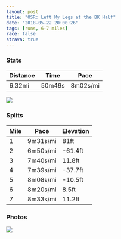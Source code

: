 ```yaml
---
layout: post
title: "OSR: Left My Legs at the BK Half"
date: "2018-05-22 20:00:26"
tags: [runs, 6-7 miles]
race: false
strava: true
---
```


### Stats

| Distance | Time | Pace |
|----------|------|------|
|6.32mi|50m49s|8m02s/mi|

<img src='https://maps.googleapis.com/maps/api/staticmap?maptype=roadmap&path=enc:growFthrbMlMlJsDtOr@rEhE_GzqAck@tBkCzUy@nCd@XxCQhDeU`@slAjaBiFsCkEaHgSiLAmEoPkJMyBkYmKza@olB|E`BYpIdJ|E{BfO~@\KpCcF`TvBrBcDvJvC|B&key=AIzaSyC1MId7bFpkLXNAaYhBSTb8jLyiSqzbDtM&size=800x800&markers=color:yellow|label:S|40.71732,-73.99067&markers=color:green|label:F|40.71747999999998,-73.99056'>

### Splits

| Mile | Pace | Elevation |
|------|------|-----------|
|1|9m31s/mi|81ft|
|2|6m50s/mi|-61.4ft|
|3|7m40s/mi|11.8ft|
|4|7m39s/mi|-37.7ft|
|5|8m08s/mi|-10.5ft|
|6|8m20s/mi|8.5ft|
|7|8m33s/mi|11.2ft|

### Photos
<img src='https://dgtzuqphqg23d.cloudfront.net/ga2grDyhjxjpZSMsh3T3t_ldqjd46yiZcIrbU4scLwg-768x576.jpg'>
